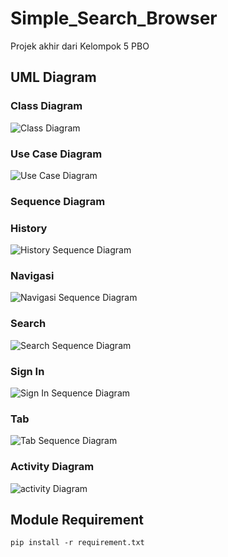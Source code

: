 # Simple_Search_Browser

Projek akhir dari Kelompok 5 PBO

## UML Diagram
### Class Diagram
![Class Diagram](https://github.com/TerserahEnte/Simple_Search_Browser/blob/main/img/class.png?raw=true)
### Use Case Diagram
![Use Case Diagram](https://github.com/TerserahEnte/Simple_Search_Browser/blob/main/img/usecase.png?raw=true)
### Sequence Diagram
### History
![History Sequence Diagram](https://github.com/TerserahEnte/Simple_Search_Browser/blob/main/img/sequence_history.jpg?raw=true)
### Navigasi
![Navigasi Sequence Diagram](https://github.com/TerserahEnte/Simple_Search_Browser/blob/main/img/sequence_navigasi.jpg?raw=true)
### Search
![Search Sequence Diagram](https://github.com/TerserahEnte/Simple_Search_Browser/blob/main/img/sequence_search.jpg?raw=true)
### Sign In
![Sign In Sequence Diagram](https://github.com/TerserahEnte/Simple_Search_Browser/blob/main/img/sequence_signin.jpg?raw=true)
### Tab
![Tab Sequence Diagram](https://github.com/TerserahEnte/Simple_Search_Browser/blob/main/img/sequence_tab.jpg?raw=true)
### Activity Diagram
![activity Diagram](https://github.com/TerserahEnte/Simple_Search_Browser/blob/main/img/activity.jpg?raw=true)


## Module Requirement
```
pip install -r requirement.txt
```
